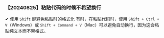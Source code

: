 ### 【20240825】粘贴代码的时候不希望换行
✔ 使用 `Shift` 键避免粘贴时的格式化 有时，在粘贴代码时，使用 `Shift + Ctrl + V`（Windows）或 `Shift + Command + V`（Mac）可以避免自动换行，因为这会粘贴纯文本而不带格式。